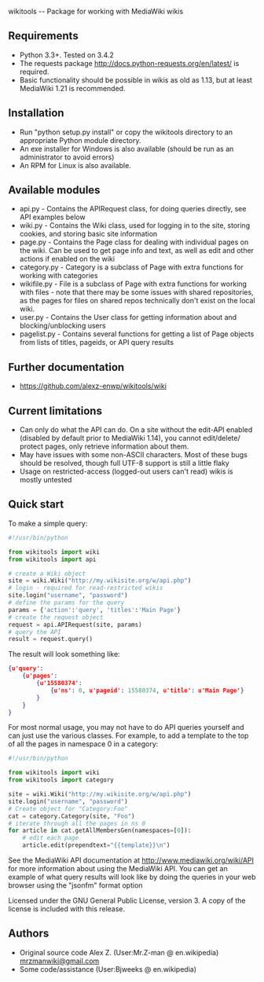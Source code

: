 wikitools -- Package for working with MediaWiki wikis

Requirements
------------

  * Python 3.3+. Tested on 3.4.2
  * The requests package <http://docs.python-requests.org/en/latest/> is required.
  * Basic functionality should be possible in wikis as old as 1.13, but at least
    MediaWiki 1.21 is recommended.

Installation
------------

  * Run "python setup.py install" or copy the wikitools directory
    to an appropriate Python module directory.
  * An exe installer for Windows is also available (should be run as an
    administrator to avoid errors)
  * An RPM for Linux is also available.

Available modules
-----------------

  * api.py - Contains the APIRequest class, for doing queries directly,
    see API examples below
  * wiki.py - Contains the Wiki class, used for logging in to the site,
    storing cookies, and storing basic site information
  * page.py -  Contains the Page class for dealing with individual pages
    on the wiki. Can be used to get page info and text, as well as edit and
    other actions if enabled on the wiki
  * category.py - Category is a subclass of Page with extra functions for
    working with categories
  * wikifile.py - File is a subclass of Page with extra functions for
    working with files - note that there may be some issues with shared
    repositories, as the pages for files on shared repos technically don't
    exist on the local wiki.
  * user.py - Contains the User class for getting information about and
    blocking/unblocking users
  * pagelist.py - Contains several functions for getting a list of Page
    objects from lists of titles, pageids, or API query results

Further documentation
---------------------
  * https://github.com/alexz-enwp/wikitools/wiki

Current limitations
-------------------

  * Can only do what the API can do. On a site without the edit-API enabled
    (disabled by default prior to MediaWiki 1.14), you cannot edit/delete/
    protect pages, only retrieve information about them.
  * May have issues with some non-ASCII characters. Most of these bugs
    should be resolved, though full UTF-8 support is still a little flaky
  * Usage on restricted-access (logged-out users can't read) wikis is
    mostly untested

Quick start
-----------

To make a simple query:

```python
#!/usr/bin/python

from wikitools import wiki
from wikitools import api

# create a Wiki object
site = wiki.Wiki("http://my.wikisite.org/w/api.php")
# login - required for read-restricted wikis
site.login("username", "password")
# define the params for the query
params = {'action':'query', 'titles':'Main Page'}
# create the request object
request = api.APIRequest(site, params)
# query the API
result = request.query()
```

The result will look something like:

```json
{u'query':
	{u'pages':
		{u'15580374':
			{u'ns': 0, u'pageid': 15580374, u'title': u'Main Page'}
		}
	}
}
```

For most normal usage, you may not have to do API queries yourself and can just
use the various classes. For example, to add a template to the top of all the
pages in namespace 0 in a category:

```python
#!/usr/bin/python

from wikitools import wiki
from wikitools import category

site = wiki.Wiki("http://my.wikisite.org/w/api.php")
site.login("username", "password")
# Create object for "Category:Foo"
cat = category.Category(site, "Foo")
# iterate through all the pages in ns 0
for article in cat.getAllMembersGen(namespaces=[0]):
	# edit each page
	article.edit(prependtext="{{template}}\n")
```

See the MediaWiki API documentation at <http://www.mediawiki.org/wiki/API>
for more information about using the MediaWiki API. You can get an example of
what query results will look like by doing the queries in your web browser using
the "jsonfm" format option

Licensed under the GNU General Public License, version 3. A copy of the
license is included with this release.

Authors
-------

* Original source code Alex Z. (User:Mr.Z-man @ en.wikipedia) <mrzmanwiki@gmail.com>
* Some code/assistance (User:Bjweeks @ en.wikipedia)
